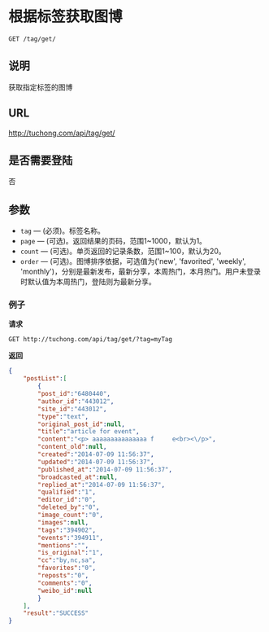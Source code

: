 # 根据标签获取图博

    GET /tag/get/

## 说明
获取指定标签的图博

## URL
http://tuchong.com/api/tag/get/

## 是否需要登陆
否

## 参数

- `tag` — (必须)。标签名称。
- `page` — (可选)。返回结果的页码，范围1~1000，默认为1。
- `count` — (可选)。单页返回的记录条数，范围1~100，默认为20。
- `order` — (可选)。图博排序依据，可选值为('new', 'favorited', 'weekly', 'monthly')，分别是最新发布，最新分享，本周热门，本月热门。用户未登录时默认值为本周热门，登陆则为最新分享。

### 例子
**请求**

    GET http://tuchong.com/api/tag/get/?tag=myTag

**返回**
``` json
{
    "postList":[
        {
        "post_id":"6480440",
        "author_id":"443012",
        "site_id":"443012",
        "type":"text",
        "original_post_id":null,
        "title":"article for event",
        "content":"<p> aaaaaaaaaaaaaaa f     e<br><\/p>",
        "content_old":null,
        "created":"2014-07-09 11:56:37",
        "updated":"2014-07-09 11:56:37",
        "published_at":"2014-07-09 11:56:37",
        "broadcasted_at":null,
        "replied_at":"2014-07-09 11:56:37",
        "qualified":"1",
        "editor_id":"0",
        "deleted_by":"0",
        "image_count":"0",
        "images":null,
        "tags":"394902",
        "events":"394911",
        "mentions":"",
        "is_original":"1",
        "cc":"by,nc,sa",
        "favorites":"0",
        "reposts":"0",
        "comments":"0",
        "weibo_id":null
        }
    ],
    "result":"SUCCESS"
}
```
